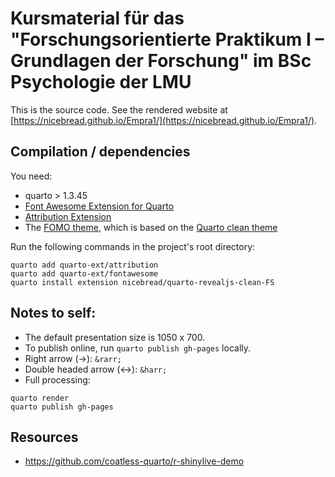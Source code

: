 # Kursmaterial für das "Forschungsorientierte Praktikum I – Grundlagen der Forschung" im BSc Psychologie der LMU

This is the source code. See the rendered website at [https://nicebread.github.io/Empra1/](https://nicebread.github.io/Empra1/).


## Compilation / dependencies

You need:

- quarto > 1.3.45
- [Font Awesome Extension for Quarto](https://github.com/quarto-ext/fontawesome)
- [Attribution Extension](https://github.com/quarto-ext/attribution)
- The [FOMO theme](https://github.com/nicebread/quarto-revealjs-clean-FS), which is based on the [Quarto clean theme](https://github.com/grantmcdermott/quarto-revealjs-clean/tree/main)

Run the following commands in the project's root directory:

```
quarto add quarto-ext/attribution
quarto add quarto-ext/fontawesome
quarto install extension nicebread/quarto-revealjs-clean-FS
```

## Notes to self:

- The default presentation size is 1050 x 700.
- To publish online, run `quarto publish gh-pages` locally.
- Right arrow (→): `&rarr;`
- Double headed arrow (↔): `&harr;`
- Full processing:

```
quarto render
quarto publish gh-pages
```

## Resources

- https://github.com/coatless-quarto/r-shinylive-demo